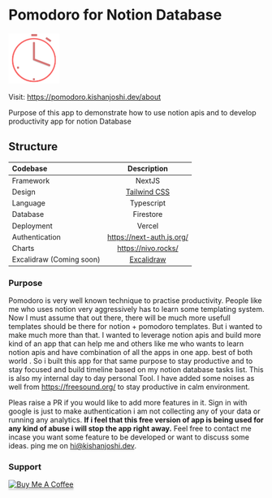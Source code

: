 # Pomodoro for Notion Database 
<img height=100 src="https://raw.githubusercontent.com/Robokishan/Pomodoro-notion/master/public/icon-192x192.png"/>


Visit: https://pomodoro.kishanjoshi.dev/about

Purpose of this app to demonstrate how to use notion apis and to develop productivity app for notion Database


## Structure

| Codebase              |      Description          |
| :-------------------- | :-----------------------: |
| Framework  | NextJS |
| Design  | [Tailwind CSS](https://tailwindcss.com/) |
| Language | Typescript |
| Database | Firestore |
| Deployment | Vercel |
| Authentication | https://next-auth.js.org/ |
| Charts | https://nivo.rocks/ |
| Excalidraw (Coming soon) | [Excalidraw](https://www.npmjs.com/package/@excalidraw/excalidraw) |


###  Purpose

Pomodoro is very well known technique to practise productivity. People like me who uses notion very aggressively has to learn some templating system. Now I must assume that out there, there will be much more usefull templates should be there for notion + pomodoro templates. 
But i wanted to make much more than that. I wanted to leverage notion apis and build more kind of an app that can help me and others like me who wants to learn notion apis and have combination of all the apps in one app. best of both world . So i built this app for that same purpose to stay productive and to stay focused and build timeline based on my notion database tasks list. This is also my internal day to day personal Tool. I have added some noises as well from https://freesound.org/ to stay productive in calm environment. 

Pleas raise a PR if you would like to add more features in it. Sign in with google is just to make authentication i am not collecting any of your data or running any analytics. **If i feel that this free version of app is being used for any kind of abuse i will stop the app right away.**  Feel free to contact me incase you want some feature to be developed or want to discuss some ideas. ping me on hi@kishanjoshi.dev.

### Support
<a href="https://www.buymeacoffee.com/robokishan" target="_blank"><img src="https://www.buymeacoffee.com/assets/img/custom_images/orange_img.png" alt="Buy Me A Coffee" style="height: 41px !important;width: 174px !important;box-shadow: 0px 3px 2px 0px rgba(190, 190, 190, 0.5) !important;-webkit-box-shadow: 0px 3px 2px 0px rgba(190, 190, 190, 0.5) !important;" ></a>



